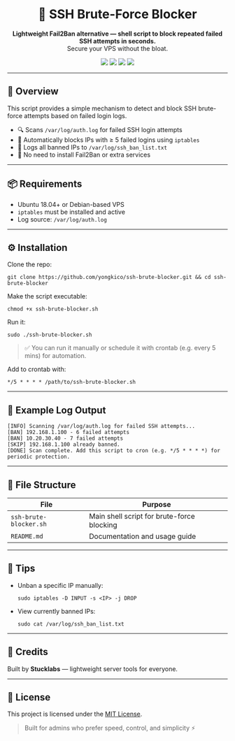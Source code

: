 <h1 align="center">🚫 SSH Brute-Force Blocker</h1>
<p align="center">
  <b>Lightweight Fail2Ban alternative — shell script to block repeated failed SSH attempts in seconds.</b><br>
  Secure your VPS without the bloat.
</p>

<p align="center">
  <img src="https://img.shields.io/badge/Security-SSH%20Protector-red?style=flat-square">
  <img src="https://img.shields.io/badge/Platform-Ubuntu%20%7C%20Debian-orange?style=flat-square">
  <img src="https://img.shields.io/badge/License-MIT-blue?style=flat-square">
  <img src="https://img.shields.io/badge/Maintained-Yes-success?style=flat-square">
</p>

---

## 🚀 Overview

This script provides a simple mechanism to detect and block SSH brute-force attempts based on failed login logs.

- 🔍 Scans `/var/log/auth.log` for failed SSH login attempts
- 🚫 Automatically blocks IPs with ≥ 5 failed logins using `iptables`
- 📜 Logs all banned IPs to `/var/log/ssh_ban_list.txt`
- 🧠 No need to install Fail2Ban or extra services

---

## 📦 Requirements

- Ubuntu 18.04+ or Debian-based VPS
- `iptables` must be installed and active
- Log source: `/var/log/auth.log`

---

## ⚙️ Installation

Clone the repo:

    git clone https://github.com/yongkico/ssh-brute-blocker.git && cd ssh-brute-blocker

Make the script executable:

    chmod +x ssh-brute-blocker.sh

Run it:

    sudo ./ssh-brute-blocker.sh

> ✅ You can run it manually or schedule it with crontab (e.g. every 5 mins) for automation.

Add to crontab with:

    */5 * * * * /path/to/ssh-brute-blocker.sh

---

## 📝 Example Log Output

    [INFO] Scanning /var/log/auth.log for failed SSH attempts...
    [BAN] 192.168.1.100 - 6 failed attempts
    [BAN] 10.20.30.40 - 7 failed attempts
    [SKIP] 192.168.1.100 already banned.
    [DONE] Scan complete. Add this script to cron (e.g. */5 * * * *) for periodic protection.

---

## 📁 File Structure

| File                 | Purpose                                         |
|----------------------|-------------------------------------------------|
| `ssh-brute-blocker.sh` | Main shell script for brute-force blocking     |
| `README.md`          | Documentation and usage guide                  |

---

## 🧯 Tips

- Unban a specific IP manually:

      sudo iptables -D INPUT -s <IP> -j DROP

- View currently banned IPs:

      sudo cat /var/log/ssh_ban_list.txt

---

## 🤝 Credits

Built by **Stucklabs** — lightweight server tools for everyone.

---

## 📝 License

This project is licensed under the [MIT License](LICENSE).

> Built for admins who prefer speed, control, and simplicity ⚡
